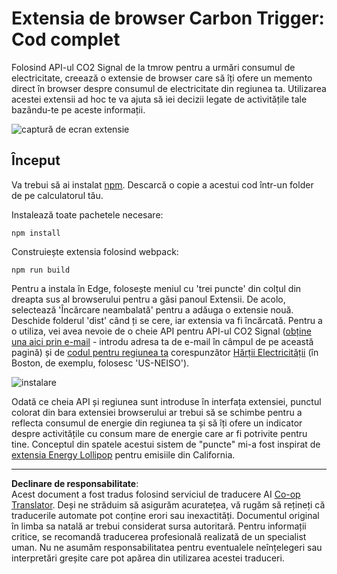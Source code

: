 <!--
CO_OP_TRANSLATOR_METADATA:
{
  "original_hash": "cbaf73f94a9ab4c680a10ef871e92948",
  "translation_date": "2025-08-27T22:51:26+00:00",
  "source_file": "5-browser-extension/solution/translation/README.es.md",
  "language_code": "ro"
}
-->
# Extensia de browser Carbon Trigger: Cod complet

Folosind API-ul CO2 Signal de la tmrow pentru a urmări consumul de electricitate, creează o extensie de browser care să îți ofere un memento direct în browser despre consumul de electricitate din regiunea ta. Utilizarea acestei extensii ad hoc te va ajuta să iei decizii legate de activitățile tale bazându-te pe aceste informații.

![captură de ecran extensie](../../../../../translated_images/extension-screenshot.352c4c3ba54e4041ad2f6af749d562cc5705f527b5826efd53d11c3528f5ae45.ro.png)

## Început

Va trebui să ai instalat [npm](https://npmjs.com). Descarcă o copie a acestui cod într-un folder de pe calculatorul tău.

Instalează toate pachetele necesare:

```
npm install
```

Construiește extensia folosind webpack:

```
npm run build
```

Pentru a instala în Edge, folosește meniul cu 'trei puncte' din colțul din dreapta sus al browserului pentru a găsi panoul Extensii. De acolo, selectează 'Încărcare neambalată' pentru a adăuga o extensie nouă. Deschide folderul 'dist' când ți se cere, iar extensia va fi încărcată. Pentru a o utiliza, vei avea nevoie de o cheie API pentru API-ul CO2 Signal ([obține una aici prin e-mail](https://www.co2signal.com/) - introdu adresa ta de e-mail în câmpul de pe această pagină) și de [codul pentru regiunea ta](http://api.electricitymap.org/v3/zones) corespunzător [Hărții Electricității](https://www.electricitymap.org/map) (în Boston, de exemplu, folosesc 'US-NEISO').

![instalare](../../../../../translated_images/install-on-edge.8bd0ee3ca7dcda1c5334b5195603a43c864e3b38d088b03d57376d25e77b9459.ro.png)

Odată ce cheia API și regiunea sunt introduse în interfața extensiei, punctul colorat din bara extensiei browserului ar trebui să se schimbe pentru a reflecta consumul de energie din regiunea ta și să îți ofere un indicator despre activitățile cu consum mare de energie care ar fi potrivite pentru tine. Conceptul din spatele acestui sistem de "puncte" mi-a fost inspirat de [extensia Energy Lollipop](https://energylollipop.com/) pentru emisiile din California.

---

**Declinare de responsabilitate**:  
Acest document a fost tradus folosind serviciul de traducere AI [Co-op Translator](https://github.com/Azure/co-op-translator). Deși ne străduim să asigurăm acuratețea, vă rugăm să rețineți că traducerile automate pot conține erori sau inexactități. Documentul original în limba sa natală ar trebui considerat sursa autoritară. Pentru informații critice, se recomandă traducerea profesională realizată de un specialist uman. Nu ne asumăm responsabilitatea pentru eventualele neînțelegeri sau interpretări greșite care pot apărea din utilizarea acestei traduceri.